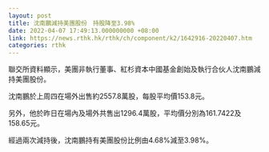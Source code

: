 ```yaml
---
layout: post
title: 沈南鵬減持美團股份　持股降至3.98%
date: 2022-04-07 17:49:13.000000000 +08:00
link: https://news.rthk.hk/rthk/ch/component/k2/1642916-20220407.htm
categories: rthk
---
```


聯交所資料顯示，美團非執行董事、紅杉資本中國基金創始及執行合伙人沈南鵬減持美團股份。

沈南鵬於上周四在場外出售約2557.8萬股，每股平均價153.8元。

另外，他於昨日在場內及場外共售出1296.4萬股，平均價分別為161.7422及158.65元。

經過兩次減持後，沈南鵬持有美團股份比例由4.68%減至3.98%。

